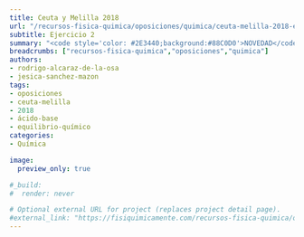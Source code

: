 ```yaml
---
title: Ceuta y Melilla 2018
url: "/recursos-fisica-quimica/oposiciones/quimica/ceuta-melilla-2018-e2/"
subtitle: Ejercicio 2
summary: "<code style='color: #2E3440;background:#88C0D0'>NOVEDAD</code> <br> Ejercicio 2."
breadcrumbs: ["recursos-fisica-quimica","oposiciones","quimica"]
authors:
- rodrigo-alcaraz-de-la-osa
- jesica-sanchez-mazon
tags:
- oposiciones
- ceuta-melilla
- 2018
- ácido-base
- equilibrio-químico
categories:
- Química

image:
  preview_only: true

#_build:
#  render: never

# Optional external URL for project (replaces project detail page).
#external_link: "https://fisiquimicamente.com/recursos-fisica-quimica/oposiciones/quimica/pais-vasco-2016-k1/pais-vasco-2016-k1.pdf"
---
```


<!-- <iframe src="https://docs.google.com/viewer?url=https://fisiquimicamente.com/recursos-fisica-quimica/oposiciones/quimica/pais-vasco-2016-k1/pais-vasco-2016-k1.pdf&embedded=true" style="width: 100vw; height: 500px; position: relative; left: 50%; right: 50%; margin-left: -50vw; margin-right: -50vw;" frameborder="0"></iframe> -->

<div id="adobe-dc-view" style="width: 100vw; position: relative; left: 50%; right: 50%; margin-left: -50vw; margin-right: -50vw;"></div>
<script src="https://documentcloud.adobe.com/view-sdk/main.js"></script>
<script type="text/javascript">
	document.addEventListener("adobe_dc_view_sdk.ready", function(){ 
		var adobeDCView = new AdobeDC.View({clientId: "5b6be996ab824b0e8113830d11740fa3", divId: "adobe-dc-view"});
		adobeDCView.previewFile({
			content:{location: {url: "https://fisiquimicamente.com/recursos-fisica-quimica/oposiciones/quimica/ceuta-melilla-2018-e2/ceuta-melilla-2018-e2.pdf"}},
			metaData:{fileName: "ceuta-melilla-2018-e2.pdf"}
		}, {embedMode: "IN_LINE"});
	});
</script>